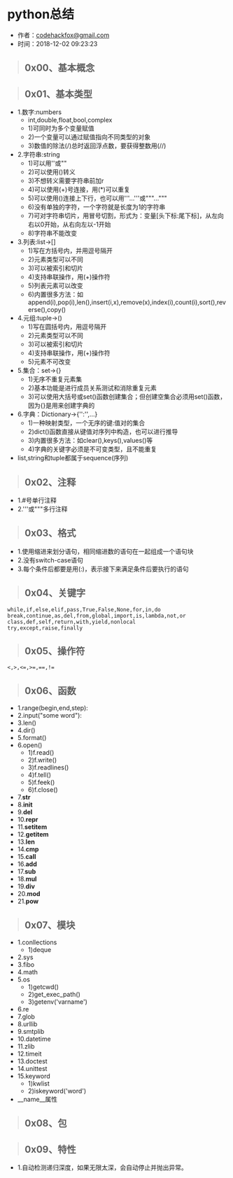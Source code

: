 # python总结

- 作者：codehackfox@gmail.com
- 时间：2018-12-02 09:23:23


>## 0x00、基本概念


>## 0x01、基本类型

- 1.数字:numbers
    * int,double,float,bool,complex
    * 1)可同时为多个变量赋值
    * 2)一个变量可以通过赋值指向不同类型的对象
    * 3)数值的除法(/)总时返回浮点数，要获得整数用(//)
- 2.字符串:string
    * 1)可以用''或""
    * 2)可以使用(\)转义
    * 3)不想转义需要字符串前加r
    * 4)可以使用(+)号连接，用(*)可以重复
    * 5)可以使用(\)连接上下行，也可以用'''...'''或"""..."""
    * 6)没有单独的字符，一个字符就是长度为1的字符串
    * 7)可对字符串切片，用冒号切割，形式为：变量[头下标:尾下标]，从左向右以0开始，从右向左以-1开始
    * 8)字符串不能改变
- 3.列表:list->[]
    * 1)写在方括号内，并用逗号隔开
    * 2)元素类型可以不同
    * 3)可以被索引和切片
    * 4)支持串联操作，用(+)操作符
    * 5)列表元素可以改变
    * 6)内置很多方法：如append(i),pop(i),len(),insert(i,x),remove(x),index(i),count(i),sort(),reverse(),copy()
- 4.元组:tuple->()
    * 1)写在圆括号内，用逗号隔开
    * 2)元素类型可以不同
    * 3)可以被索引和切片
    * 4)支持串联操作，用(+)操作符
    * 5)元素不可改变
- 5.集合：set->{}
    * 1)无序不重复元素集
    * 2)基本功能是进行成员关系测试和消除重复元素
    * 3)可以使用大括号或set()函数创建集合；但创建空集合必须用set()函数，因为{}是用来创建字典的
- 6.字典：Dictionary->{'':'',...}
    * 1)一种映射类型，一个无序的键:值对的集合
    * 2)dict()函数直接从键值对序列中构造，也可以进行推导
    * 3)内置很多方法：如clear(),keys(),values()等
    * 4)字典的关键字必须是不可变类型，且不能重复
- list,string和tuple都属于sequence(序列)


>## 0x02、注释

- 1.#号单行注释
- 2.'''或"""多行注释


>## 0x03、格式

- 1.使用缩进来划分语句，相同缩进数的语句在一起组成一个语句块
- 2.没有switch-case语句
- 3.每个条件后都要是用(:)，表示接下来满足条件后要执行的语句


>## 0x04、关键字

```
while,if,else,elif,pass,True,False,None,for,in,do
break,continue,as,del,from,global,import,is,lambda,not,or
class,def,self,return,with,yield,nonlocal
try,except,raise,finally
```

>## 0x05、操作符

```
<,>,<=,>=,==,!=
```

>## 0x06、函数

- 1.range(begin,end,step):
- 2.input("some word"):
- 3.len()
- 4.dir()
- 5.format()
- 6.open()
    * 1)f.read()
    * 2)f.write()
    * 3)f.readlines()
    * 4)f.tell()
    * 5)f.feek()
    * 6)f.close()
- 7.__str__
- 8.__init__
- 9.__del__
- 10.__repr__
- 11.__setitem__
- 12.__getitem__
- 13.__len__
- 14.__cmp__
- 15.__call__
- 16.__add__
- 17.__sub__
- 18.__mul__
- 19.__div__
- 20.__mod__
- 21.__pow__


>## 0x07、模块

- 1.conllections
    * 1)deque
- 2.sys
- 3.fibo
- 4.math
- 5.os
    * 1)getcwd()
    * 2)get_exec_path()
    * 3)getenv('varname')
- 6.re
- 7.glob
- 8.urllib
- 9.smtplib
- 10.datetime
- 11.zlib
- 12.timeit
- 13.doctest
- 14.unittest
- 15.keyword
    * 1)kwlist
    * 2)iskeyword('word')
- __name__属性


>## 0x08、包


>## 0x09、特性

- 1.自动检测递归深度，如果无限太深，会自动停止并抛出异常。